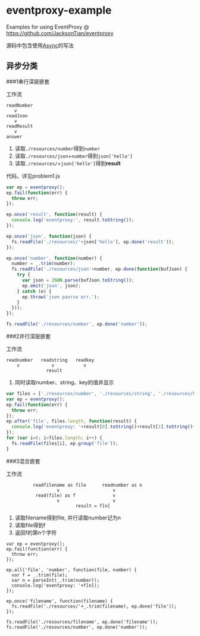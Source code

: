 # eventproxy-example
Examples for using EventProxy @ https://github.com/JacksonTian/eventproxy

源码中包含使用[Async](https://github.com/caolan/async)的写法

## 异步分类

###1串行深层嵌套

工作流

```
readNumber
   v
readJson
   v
readResult
   v
answer
```

1. 读取`./resources/number`得到`number`
2. 读取`./resources/json`+`number`得到`json['hello']`
3. 读取`./resources/`+`json['hello']`得到**result**

代码，详见problem1.js

```js
var ep = eventproxy();
ep.fail(function(err) {
  throw err;
});

ep.once('result', function(result) {
  console.log('eventproxy:', result.toString());
});

ep.once('json', function(json) {
  fs.readFile('./resources/'+json['hello'], ep.done('result'));
});

ep.once('number', function(number) {
  number = _.trim(number);
  fs.readFile('./resources/json'+number, ep.done(function(bufJson) {
    try {
      var json = JSON.parse(bufJson.toString());
      ep.emit('json', json);
    } catch (e) {
      ep.throw('json pasrse err.');
    }
  }));
});

fs.readFile('./resources/number', ep.done('number'));
```

###2并行深层嵌套

工作流

```
readnumber   readstring   readkey
    v            v           v
               result
```

1. 同时读取number、string、key的值并显示

```js
var files = ['./resources/number', './resources/string', './resources/key'];
var ep = eventproxy();
ep.fail(function(err) {
  throw err;
});
ep.after('file', files.length, function(result) {
  console.log('eventproxy: '+result[0].toString()+result[1].toString()+result[2].toString());
});
for (var i=0; i<files.length; i++) {
  fs.readFile(files[i], ep.group('file'));
}
```

###3混合嵌套

工作流

```
          readfilename as file      readnumber as n
                   v                    v
           read(file) as f              v
                   v                    v
                          result = f[n]
```

1. 读取filename得到file, 并行读取number记为n
2. 读取file得到f
3. 返回f的第n个字符

```
var ep = eventproxy();
ep.fail(function(err) {
  throw err;
});

ep.all('file', 'number', function(file, number) {
  var f = _.trim(file);
  var n = parseInt(_.trim(number));
  console.log('eventproxy: '+f[n]);
});

ep.once('filename', function(filename) {
  fs.readFile('./resources/'+_.trim(filename), ep.done('file'));
});

fs.readFile('./resources/filename', ep.done('filename'));
fs.readFile('./resources/number', ep.done('number'));
```
